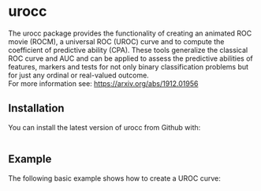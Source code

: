 <!-- README.md is generated from README.Rmd. Please edit that file -->
urocc
====

<!-- badges: start -->
<!-- badges: end -->
The urocc package provides the functionality of creating an animated ROC movie (ROCM), a universal ROC (UROC) curve and to compute the coefficient of predictive ability (CPA). These tools generalize the classical ROC curve and AUC and can be applied to assess the predictive abilities of features, markers and tests for not only binary classification problems but for just any ordinal or real-valued outcome.
<br/>
For more information see: https://arxiv.org/abs/1912.01956

Installation
------------

You can install the latest version of urocc from Github with:

``` r

```

Example
-------

The following basic example shows how to create a UROC curve:

``` r

```



